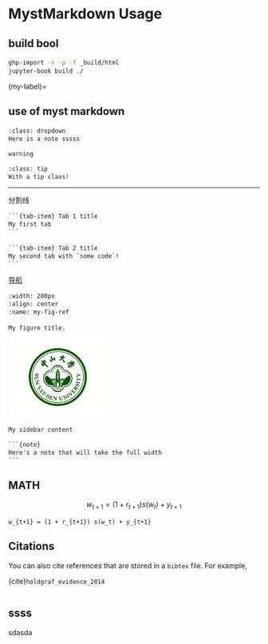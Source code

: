 
# MystMarkdown Usage

## build bool

```bash
ghp-import -n -p -f _build/html
jupyter-book build ./
```

(my-label)=

## use of myst markdown

```{note}
:class: dropdown
Here is a note sssss
```

```{warning}
warning
```

`````{admonition} This admonition was styled...
:class: tip
With a tip class!
`````

---
分割线

````{tab-set}
```{tab-item} Tab 1 title
My first tab
```

```{tab-item} Tab 2 title
My second tab with `some code`!
```
````

[导航](my-label)

```{figure} ./images/logo.png
:width: 200px
:align: center
:name: my-fig-ref

My figure title.
```

<img src="./images/logo.png" alt="fishy" width="200px">

```{sidebar} My sidebar title
My sidebar content
```

````{div} full-width
```{note}
Here's a note that will take the full width
```
````

## MATH

$$
w_{t+1} = (1 + r_{t+1}) s(w_t) + y_{t+1}
$$

```{math}
w_{t+1} = (1 + r_{t+1}) s(w_t) + y_{t+1}
```

## Citations

You can also cite references that are stored in a `bibtex` file. For example,

{cite}`holdgraf_evidence_2014`

```{bibliography}
```

## ssss

sdasda
